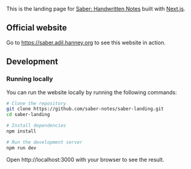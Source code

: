 This is the landing page for [Saber: Handwritten Notes](https://github.com/saber-notes/saber)
built with [Next.js](https://nextjs.org/).

## Official website

Go to https://saber.adil.hanney.org to see this website in action.

## Development

### Running locally

You can run the website locally by running the following commands:

```bash
# Clone the repository
git clone https://github.com/saber-notes/saber-landing.git
cd saber-landing

# Install dependencies
npm install

# Run the development server
npm run dev
```

Open http://localhost:3000 with your browser to see the result.
